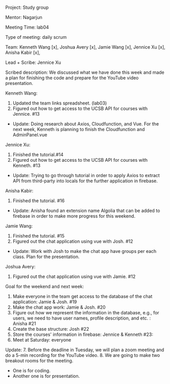 Project: Study group

Mentor: Nagarjun

Meeting Time: lab04

Type of meeting: daily scrum

Team: Kenneth Wang [x], Joshua Avery [x], Jamie Wang [x], Jennice Xu [x], Anisha Kabir [x],

Lead + Scribe: Jennice Xu

Scribed description: We discussed what we have done this week and made a plan for finishing the code and prepare for the YouTube video presentation. 

Kenneth Wang: 
1. Updated the team links spreadsheet. (lab03)
2. Figured out how to get access to the UCSB API for courses with Jennice. #13
* Update: Doing research about Axios, Cloudfunction, and Vue. For the next week, Kenneth is planning to finish the Cloudfunction and AdminPanel.vue

Jennice Xu:
1. Finished the tutorial.#14
2. Figured out how to get access to the UCSB API for courses with Kenneth. #13
* Update: Trying to go through tutorial in order to apply Axios to extract API from third-party into locals for the further application in firebase.

Anisha Kabir:
1. Finished the tutorial. #16
* Update: Anisha found an extension name Algolia that can be added to firebase in order to make more progress for this weekend.

Jamie Wang:
1. Finished the tutorial. #15
2. Figured out the chat application using vue with Josh. #12
* Update: Work with Josh to make the chat app have groups per each class. Plan for the presentation.

Joshua Avery:
1. Figured out the chat application using vue with Jamie. #12

Goal for the weekend and next week:
1. Make everyone in the team get access to the database of the chat application: Jamie & Josh. #19
2. Make the chat app work: Jamie & Josh. #20
3. Figure out how we represent the information in the database, e.g., for users, we need to have user names, profile description, and etc. : Anisha #21
4. Create the base structure: Josh #22
5. Store the courses' information in firebase: Jennice & Kenneth #23: 
6. Meet at Saturday: everyone

Update: 
7. Before the deadline in Tuesday, we will plan a zoom meeting and do a 5-min recording for the YouTube video. 
8. We are going to make two breakout rooms for the meeting. 
* One is for coding.
* Another one is for presentation.
